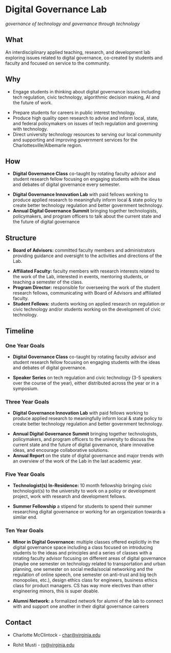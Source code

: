 # Digital Governance Lab
*governance of technology and governance through technology*

## What
An interdisciplinary applied teaching, research, and development lab exploring issues related to digital governance, co-created by students and faculty and focused on service to the community. 

## Why
  * Engage students in thinking about digital governance issues including tech regulation, civic technology, algorithmic decision making, AI and the future of work.
  + Prepare students for careers in public interest technology.
  + Produce high quality open research to advise and inform local, state, and federal policymakers on issues of tech regulation and governing with technology.
  + Direct university technology resources to serving our local community and supporting and improving government services for the Charlottesville/Albemarle region.

## How
  * **Digital Governance Class** co-taught by rotating faculty advisor and student research fellow focusing on engaging students with the ideas and debates of digital governance every semester.
  + **Digital Governance Innovation Lab** with paid fellows working to produce applied research to meaningfully inform local & state policy to create better technology regulation and better government technology. 
  + **Annual Digital Governance Summit** bringing together technologists, policymakers, and program officers to talk about the current state and the  future of digital governance

## Structure 
  * **Board of Advisors:** committed faculty members and administrators providing guidance and oversight to the activities and directions of the Lab.
  + **Affiliated Faculty:** faculty members with research interests related to the work of the Lab, interested in events, mentoring students, or teaching a semester of the class. 
  + **Program Director:**  responsible for overseeing the work of the student research fellows, communicating with Board of Advisors and affiliated faculty. 
  + **Student Fellows:** students working on applied research on regulation or civic technology and/or students working on the development of civic technology.

## Timeline
### One Year Goals
  * **Digital Governance Class** co-taught by rotating faculty advisor and student research fellow focusing on engaging students with the ideas and debates of digital governance. 
  + **Speaker Series** on tech regulation and civic technology (3-5 speakers over the course of the year), either distributed across the year or in a symposium. 

### Three Year Goals
  * **Digital Governance Innovation Lab** with paid fellows working to produce applied research to meaningfully inform local & state policy to create better technology regulation and better government technology. 
  + **Annual Digital Governance Summit** bringing together technologists, policymakers, and program officers to the university to discuss the current state and the future of digital governance, share innovative ideas, and encourage collaborative solutions. 
  + **Annual Report** on the state of digital governance and major trends with an overview of the work of the Lab in the last academic year.

### Five Year Goals
  * **Technologist(s) In-Residence:** 10 month fellowship bringing civic technologist(s) to the university to work on a policy or development project, work with research and development fellows.
  + **Summer Fellowship** a stipend for students to spend their summer researching digital governance or working for an organization towards a similar end.

### Ten Year Goals
  * **Minor in Digital Governance:** multiple classes offered explicitly in the digital governance space including a class focused on introducing students to the ideas and principles and a series of classes with a rotating faculty advisor focusing on different areas of digital governance (maybe one semester on technology related to transportation and urban planning, one semester on social media/social networking and the regulation of online speech, one semester on anti-trust and big tech monopolies, etc.), design ethics class for engineers, business ethics class for product managers. CS has way more electives than other engineering minors, this is super doable.
  + **Alumni Network:** a formalized network for alumni of the lab to connect with and support one another in their digital governance careers

## Contact
  * Charlotte McClintock - char@virginia.edu 
  + Rohit Musti - ro@virginia.edu

